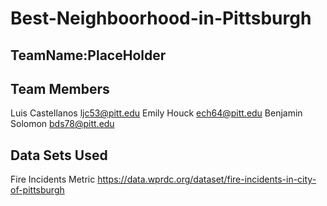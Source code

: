 # Best-Neighboorhood-in-Pittsburgh

## TeamName:PlaceHolder

## Team Members
Luis Castellanos
	ljc53@pitt.edu
Emily Houck
	ech64@pitt.edu
Benjamin Solomon
	bds78@pitt.edu

## Data Sets Used
Fire Incidents Metric
https://data.wprdc.org/dataset/fire-incidents-in-city-of-pittsburgh

